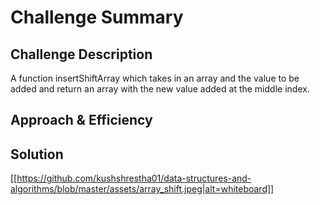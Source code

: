 # Challenge Summary
<!-- Short summary or background information -->

## Challenge Description
A function insertShiftArray which takes in an array and the value to be added and return an array with the new value added at the middle index.

## Approach & Efficiency
<!-- What approach did you take? Why? What is the Big O space/time for this approach? -->

## Solution
[[https://github.com/kushshrestha01/data-structures-and-algorithms/blob/master/assets/array_shift.jpeg|alt=whiteboard]]

